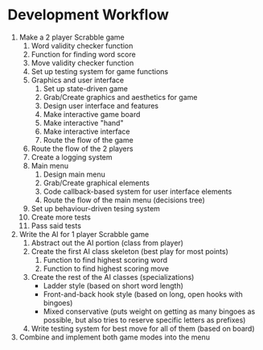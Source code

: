 # Development Workflow

1. Make a 2 player Scrabble game
    1. Word validity checker function
    2. Function for finding word score
    3. Move validity checker function
    4. Set up testing system for game functions
    5. Graphics and user interface
        1. Set up state-driven game
        2. Grab/Create graphics and aesthetics for game
        3. Design user interface and features
        4. Make interactive game board
        5. Make interactive "hand"
        6. Make interactive interface
        7. Route the flow of the game
    6. Route the flow of the 2 players
    7. Create a logging system
    8. Main menu
        1. Design main menu
        2. Grab/Create graphical elements
        3. Code callback-based system for user interface elements
        4. Route the flow of the main menu (decisions tree)
    9. Set up behaviour-driven tesing system
    10. Create more tests
    11. Pass said tests
2. Write the AI for 1 player Scrabble game
    1. Abstract out the AI portion (class from player)
    2. Create the first AI class skeleton (best play for most points)
        1. Function to find highest scoring word
        2. Function to find highest scoring move
    3. Create the rest of the AI classes (specializations)
        - Ladder style (based on short word length)
        - Front-and-back hook style (based on long, open hooks with bingoes)
        - Mixed conservative (puts weight on getting as many bingoes as
          possible, but also tries to reserve specific letters as prefixes)
    4. Write testing system for best move for all of them (based on board)
3. Combine and implement both game modes into the menu
